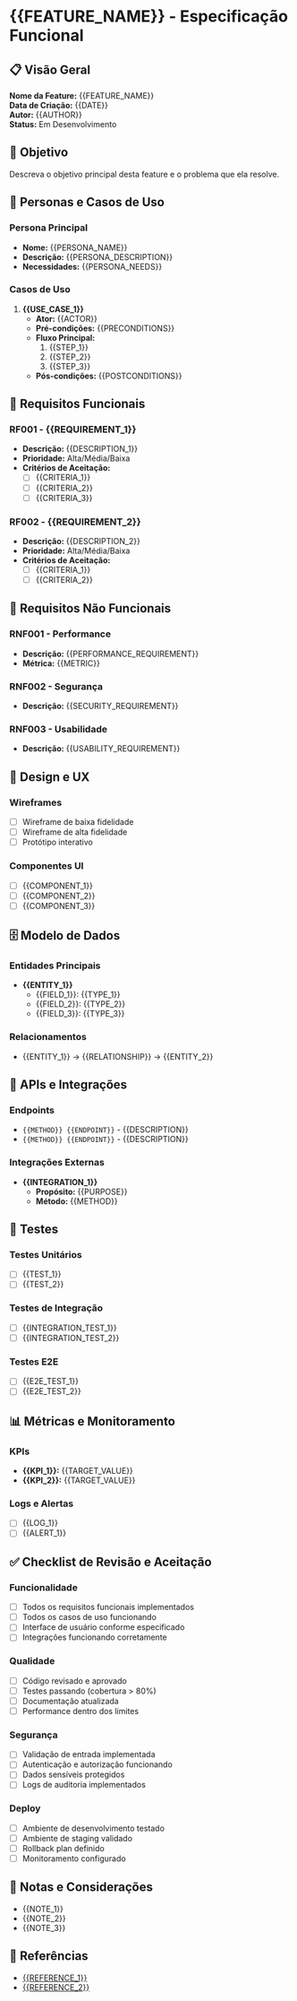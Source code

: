 # {{FEATURE_NAME}} - Especificação Funcional

## 📋 Visão Geral
**Nome da Feature:** {{FEATURE_NAME}}  
**Data de Criação:** {{DATE}}  
**Autor:** {{AUTHOR}}  
**Status:** Em Desenvolvimento  

## 🎯 Objetivo
Descreva o objetivo principal desta feature e o problema que ela resolve.

## 👥 Personas e Casos de Uso
### Persona Principal
- **Nome:** {{PERSONA_NAME}}
- **Descrição:** {{PERSONA_DESCRIPTION}}
- **Necessidades:** {{PERSONA_NEEDS}}

### Casos de Uso
1. **{{USE_CASE_1}}**
   - **Ator:** {{ACTOR}}
   - **Pré-condições:** {{PRECONDITIONS}}
   - **Fluxo Principal:**
     1. {{STEP_1}}
     2. {{STEP_2}}
     3. {{STEP_3}}
   - **Pós-condições:** {{POSTCONDITIONS}}

## 🔧 Requisitos Funcionais
### RF001 - {{REQUIREMENT_1}}
- **Descrição:** {{DESCRIPTION_1}}
- **Prioridade:** Alta/Média/Baixa
- **Critérios de Aceitação:**
  - [ ] {{CRITERIA_1}}
  - [ ] {{CRITERIA_2}}
  - [ ] {{CRITERIA_3}}

### RF002 - {{REQUIREMENT_2}}
- **Descrição:** {{DESCRIPTION_2}}
- **Prioridade:** Alta/Média/Baixa
- **Critérios de Aceitação:**
  - [ ] {{CRITERIA_1}}
  - [ ] {{CRITERIA_2}}

## 🚫 Requisitos Não Funcionais
### RNF001 - Performance
- **Descrição:** {{PERFORMANCE_REQUIREMENT}}
- **Métrica:** {{METRIC}}

### RNF002 - Segurança
- **Descrição:** {{SECURITY_REQUIREMENT}}

### RNF003 - Usabilidade
- **Descrição:** {{USABILITY_REQUIREMENT}}

## 🎨 Design e UX
### Wireframes
- [ ] Wireframe de baixa fidelidade
- [ ] Wireframe de alta fidelidade
- [ ] Protótipo interativo

### Componentes UI
- [ ] {{COMPONENT_1}}
- [ ] {{COMPONENT_2}}
- [ ] {{COMPONENT_3}}

## 🗄️ Modelo de Dados
### Entidades Principais
- **{{ENTITY_1}}**
  - {{FIELD_1}}: {{TYPE_1}}
  - {{FIELD_2}}: {{TYPE_2}}
  - {{FIELD_3}}: {{TYPE_3}}

### Relacionamentos
- {{ENTITY_1}} → {{RELATIONSHIP}} → {{ENTITY_2}}

## 🔌 APIs e Integrações
### Endpoints
- `{{METHOD}} {{ENDPOINT}}` - {{DESCRIPTION}}
- `{{METHOD}} {{ENDPOINT}}` - {{DESCRIPTION}}

### Integrações Externas
- **{{INTEGRATION_1}}**
  - **Propósito:** {{PURPOSE}}
  - **Método:** {{METHOD}}

## 🧪 Testes
### Testes Unitários
- [ ] {{TEST_1}}
- [ ] {{TEST_2}}

### Testes de Integração
- [ ] {{INTEGRATION_TEST_1}}
- [ ] {{INTEGRATION_TEST_2}}

### Testes E2E
- [ ] {{E2E_TEST_1}}
- [ ] {{E2E_TEST_2}}

## 📊 Métricas e Monitoramento
### KPIs
- **{{KPI_1}}:** {{TARGET_VALUE}}
- **{{KPI_2}}:** {{TARGET_VALUE}}

### Logs e Alertas
- [ ] {{LOG_1}}
- [ ] {{ALERT_1}}

## ✅ Checklist de Revisão e Aceitação
### Funcionalidade
- [ ] Todos os requisitos funcionais implementados
- [ ] Todos os casos de uso funcionando
- [ ] Interface de usuário conforme especificado
- [ ] Integrações funcionando corretamente

### Qualidade
- [ ] Código revisado e aprovado
- [ ] Testes passando (cobertura > 80%)
- [ ] Documentação atualizada
- [ ] Performance dentro dos limites

### Segurança
- [ ] Validação de entrada implementada
- [ ] Autenticação e autorização funcionando
- [ ] Dados sensíveis protegidos
- [ ] Logs de auditoria implementados

### Deploy
- [ ] Ambiente de desenvolvimento testado
- [ ] Ambiente de staging validado
- [ ] Rollback plan definido
- [ ] Monitoramento configurado

## 📝 Notas e Considerações
- {{NOTE_1}}
- {{NOTE_2}}
- {{NOTE_3}}

## 🔗 Referências
- [{{REFERENCE_1}}]({{URL_1}})
- [{{REFERENCE_2}}]({{URL_2}})
